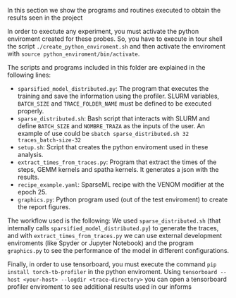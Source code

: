 In this section we show the programs and routines executed to obtain the results seen in the project
  
In order to exectute any experiment, you must activate the python enviroment created for these probes. So, you have to execute in tour shell the script `./create_python_enviroment.sh` and then activate the enviroment with `source python_enviroment/bin/activate`. 

The scripts and programs included in this folder are explained in the following lines:
* `sparsified_model_distributed.py`: The program that executes the training and save the information using the profiler. SLURM variables, `BATCH_SIZE` and `TRACE_FOLDER_NAME` must be defined to be executed properly.
* `sparse_distributed.sh`: Bash script that interacts with SLURM and define `BATCH_SIZE` and `NOMBRE_TRAZA` as the inputs of the user. An example of use could be `sbatch sparse_distributed.sh 32 traces_batch-size-32`
* `setup.sh`: Script that creates the python enviroment used in these analysis.
* `extract_times_from_traces.py`: Program that extract the times of the steps, GEMM kernels and spatha kernels. It generates a json with the results.
* `recipe_example.yaml`: SparseML recipe with the VENOM modifier at the epoch 25.
* `graphics.py`: Python program used (out of the test enviroment) to create the report figures.

The workflow used is the following: We used `sparse_distributed.sh` (that internally calls `sparsified_model_distributed.py`) to generate the traces, and with `extract_times_from_traces.py` we can use external development enviroments (like Spyder or Jupyter Notebook) and the program `graphics.py` to see the performance of the model in different configurations.

Finally, in order to use tensorboard, you must execute the command `pip install torch-tb-profiler` in the python enviroment. Using `tensorboard --host <your-host> --logdir <trace-directory>` you can open a tensorboard profiler enviroment to see additional results used in our informs

